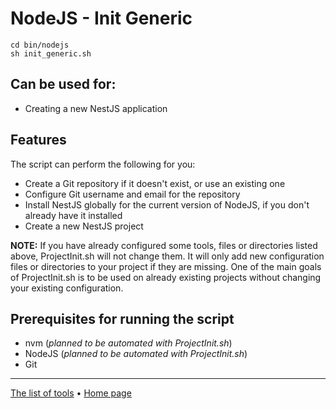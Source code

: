# NodeJS - Init Generic

```shell
cd bin/nodejs
sh init_generic.sh
```

## Can be used for:

- Creating a new NestJS application

## Features

The script can perform the following for you:

- Create a Git repository if it doesn't exist, or use an existing one
- Configure Git username and email for the repository
- Install NestJS globally for the current version of NodeJS, if you don't already have it installed
- Create a new NestJS project

**NOTE:** If you have already configured some tools, files or directories listed above, ProjectInit.sh will not change
them. It will only add new configuration files or directories to your project if they are missing. One of the main goals
of ProjectInit.sh is to be used on already existing projects without changing your existing configuration.

## Prerequisites for running the script

- nvm (_planned to be automated with ProjectInit.sh_)
- NodeJS (_planned to be automated with ProjectInit.sh_)
- Git

---
[The list of tools](../../list_of_tools.md) • [Home page](../../index.md)
